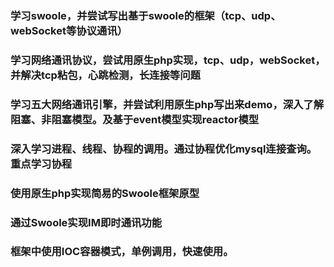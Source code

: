 ### 学习swoole，并尝试写出基于swoole的框架（tcp、udp、webSocket等协议通讯）
### 学习网络通讯协议，尝试用原生php实现，tcp、udp，webSocket，并解决tcp粘包，心跳检测，长连接等问题
### 学习五大网络通讯引擎，并尝试利用原生php写出来demo，深入了解阻塞、非阻塞模型。及基于event模型实现reactor模型
### 深入学习进程、线程、协程的调用。通过协程优化mysql连接查询。重点学习协程
### 使用原生php实现简易的Swoole框架原型
### 通过Swoole实现IM即时通讯功能
### 框架中使用IOC容器模式，单例调用，快速使用。